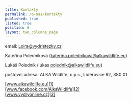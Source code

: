```yaml
---
title: Kontakty
permalink: /o-nas/kontakty
published: true
listed: true
position: 0
layout: two_columns_page
---
```

email: [Loira@vydristezky.cz](mailto:Loira@vydristezky.cz)

Kateřina Poledníková (katerina.polednikova@alkawildlife.eu)

Lukáš Poledník (lukas polednik@alkawildlife.eu)

poštovní adresa: ALKA Wildlife, o.p.s., Lidéřovice 62, 380 01

[www.alkawildlife.eu][1]  
[www.facebook.com/AlkaWildlife][2]  
[www.vydryonline.cz][3]


[1]: https://www.alkawildlife.eu
[2]: https://www.facebook.com/AlkaWildlife
[3]: https://www.vydryonline.cz
